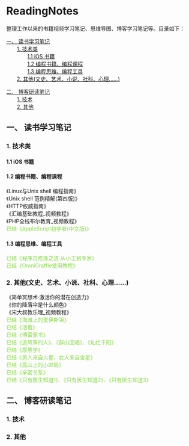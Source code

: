 <!--
[《 》 </br>>
-->

<h1>ReadingNotes</h1>

整理工作以来的书籍视频学习笔记、思维导图、博客学习笔记等。目录如下：

[一、 读书学习笔记](#1)</br>
&#8194;&#8194;&#8194;&#8194;[1. 技术类](#1.1)</br>
&#8194;&#8194;&#8194;&#8194;&#8194;&#8194;&#8194;&#8194;[1.1 iOS 书籍](#1.1.1)</br>
&#8194;&#8194;&#8194;&#8194;&#8194;&#8194;&#8194;&#8194;[1.2 编程书籍、编程课程](#1.1.2)</br>
&#8194;&#8194;&#8194;&#8194;&#8194;&#8194;&#8194;&#8194;[1.3 编程思维、编程工具](#1.1.3)</br>
&#8194;&#8194;&#8194;&#8194;[2. 其他(文史、艺术、小说、社科、心理......)](#1.2)</br>

[二、 博客研读笔记](#2)</br>
&#8194;&#8194;&#8194;&#8194;[1. 技术](#2.1)</br>
&#8194;&#8194;&#8194;&#8194;[2. 其他](#2.2)</br>

<h2 id="1">一、 读书学习笔记</h2>

<h3 id="1.1">1. 技术类</h3>

<h4 id="1.1.1">1.1 iOS 书籍</h4>

<h4 id="1.1.2">1.2 编程书籍、编程课程</h4>

《Linux与Unix shell 编程指南》                                                       </br>
《Unix shell 范例精解(第四版)》                                                      </br>
《HTTP权威指南》                                                                    </br>
《汇编基础教程\_视频教程》                                                            </br>
《PHP全栈布尔教育\_视频教程》                                                                    </br>
<font color="#86DA46">已结《AppleScript初学者(中文版)》</font>                        </br>

<h4 id="1.1.3">1.3 编程思维、编程工具</h4>

<font color="#86DA46">已结《程序员修炼之道 从小工到专家》</font>                        </br>
<font color="#86DA46">已结《OmniGraffle使用教程》</font>                             </br>

<h3 id="1.2">2. 其他(文史、艺术、小说、社科、心理......)</h3>


《简单冥想术·激活你的潜在创造力》                                                       </br>
《你的降落伞是什么颜色》                                                               </br>
《宋大叔教乐理\_视频教程》                                                             </br>
<font color="#86DA46">已结《海滩上的爱伊斯坦》</font>                                  </br>
<font color="#86DA46">已结《活着》</font>                                            </br>
<font color="#86DA46">已结《傅雷家书》</font>                                        </br>
<font color="#86DA46">已结《追风筝的人》、《群山回唱》、《灿烂千阳》</font>                                     </br>
<font color="#86DA46">已结《厚黑学》</font>                                         </br>
<font color="#86DA46">已结《男人来自火星，女人来自金星》</font>                        </br>
<font color="#86DA46">已结《高山上的小邮局》</font>                                  </br>
<font color="#86DA46">已结《亲密关系》</font>                                       </br>
<font color="#86DA46">已结《只有医生知道1》、《只有医生知道2》、《只有医生知道3》</font>                                       </br>

<h2 id="2">二、 博客研读笔记</h2>

<h3 id="2.1">1. 技术</h3>

<h3 id="2.2">2. 其他</h3>
